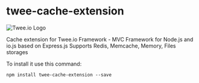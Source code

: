 # twee-cache-extension

![Twee.io Logo](https://s3.eu-central-1.amazonaws.com/meshin/public/twee.io.png)

Cache extension for Twee.io Framework - MVC Framework for Node.js and io.js based on Express.js
Supports Redis, Memcache, Memory, Files storages

To install it use this command:

```
npm install twee-cache-extension --save
```
